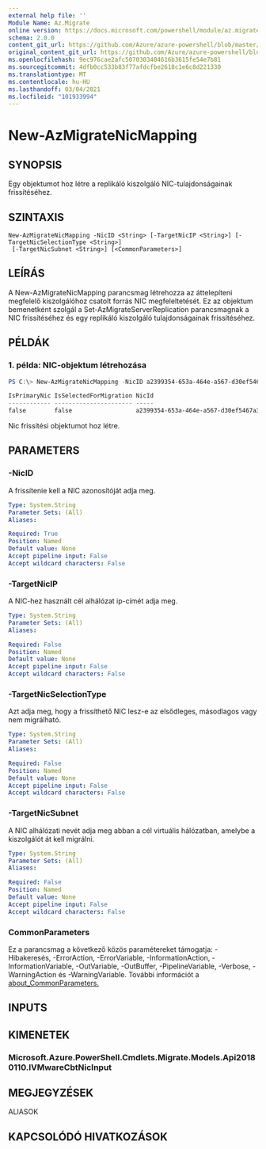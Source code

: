 ```yaml
---
external help file: ''
Module Name: Az.Migrate
online version: https://docs.microsoft.com/powershell/module/az.migrate/new-azmigratenicmapping
schema: 2.0.0
content_git_url: https://github.com/Azure/azure-powershell/blob/master/src/Migrate/help/New-AzMigrateNicMapping.md
original_content_git_url: https://github.com/Azure/azure-powershell/blob/master/src/Migrate/help/New-AzMigrateNicMapping.md
ms.openlocfilehash: 9ec976cae2afc5070303404616b3615fe54e7b81
ms.sourcegitcommit: 4dfb0cc533b83f77afdcfbe2618c1e6c8d221330
ms.translationtype: MT
ms.contentlocale: hu-HU
ms.lasthandoff: 03/04/2021
ms.locfileid: "101933994"
---
```

# New-AzMigrateNicMapping

## SYNOPSIS
Egy objektumot hoz létre a replikáló kiszolgáló NIC-tulajdonságainak frissítéséhez.

## SZINTAXIS

```
New-AzMigrateNicMapping -NicID <String> [-TargetNicIP <String>] [-TargetNicSelectionType <String>]
 [-TargetNicSubnet <String>] [<CommonParameters>]
```

## LEÍRÁS
A New-AzMigrateNicMapping parancsmag létrehozza az áttelepíteni megfelelő kiszolgálóhoz csatolt forrás NIC megfeleltetését.
Ez az objektum bemenetként szolgál a Set-AzMigrateServerReplication parancsmagnak a NIC frissítéséhez és egy replikáló kiszolgáló tulajdonságainak frissítéséhez.

## PÉLDÁK

### 1. példa: NIC-objektum létrehozása
```powershell
PS C:\> New-AzMigrateNicMapping -NicID a2399354-653a-464e-a567-d30ef5467a31 -TargetNicSelectionType primary -TargetNicIP "172.17.1.17"

IsPrimaryNic IsSelectedForMigration NicId                                TargetStaticIPAddress TargetSubnetName
------------ ---------------------- -----                                --------------------- ----------------
false        false                  a2399354-653a-464e-a567-d30ef5467a31
```

Nic frissítési objektumot hoz létre.

## PARAMETERS

### -NicID
A frissítenie kell a NIC azonosítóját adja meg.

```yaml
Type: System.String
Parameter Sets: (All)
Aliases:

Required: True
Position: Named
Default value: None
Accept pipeline input: False
Accept wildcard characters: False
```

### -TargetNicIP
A NIC-hez használt cél alhálózat ip-címét adja meg.

```yaml
Type: System.String
Parameter Sets: (All)
Aliases:

Required: False
Position: Named
Default value: None
Accept pipeline input: False
Accept wildcard characters: False
```

### -TargetNicSelectionType
Azt adja meg, hogy a frissíthető NIC lesz-e az elsődleges, másodlagos vagy nem migrálható.

```yaml
Type: System.String
Parameter Sets: (All)
Aliases:

Required: False
Position: Named
Default value: None
Accept pipeline input: False
Accept wildcard characters: False
```

### -TargetNicSubnet
A NIC alhálózati nevét adja meg abban a cél virtuális hálózatban, amelybe a kiszolgálót át kell migrálni.

```yaml
Type: System.String
Parameter Sets: (All)
Aliases:

Required: False
Position: Named
Default value: None
Accept pipeline input: False
Accept wildcard characters: False
```

### CommonParameters
Ez a parancsmag a következő közös paramétereket támogatja: -Hibakeresés, -ErrorAction, -ErrorVariable, -InformationAction, -InformationVariable, -OutVariable, -OutBuffer, -PipelineVariable, -Verbose, -WarningAction és -WarningVariable. További információt a [about_CommonParameters.](http://go.microsoft.com/fwlink/?LinkID=113216)

## INPUTS

## KIMENETEK

### Microsoft.Azure.PowerShell.Cmdlets.Migrate.Models.Api20180110.IVMwareCbtNicInput

## MEGJEGYZÉSEK

ALIASOK

## KAPCSOLÓDÓ HIVATKOZÁSOK

